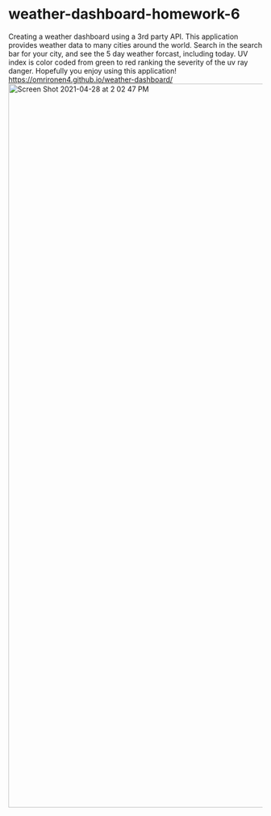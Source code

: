 # weather-dashboard-homework-6
Creating a weather dashboard using a 3rd party API. This application provides weather data to many cities around the world. Search in the search bar for your city, and see the 5 day weather forcast, including today. 
UV index is color coded from green to red ranking the severity of the uv ray danger. 
Hopefully you enjoy using this application!
https://omrironen4.github.io/weather-dashboard/
<img width="1432" alt="Screen Shot 2021-04-28 at 2 02 47 PM" src="https://user-images.githubusercontent.com/72667204/116472266-834ebb80-a82a-11eb-9197-116262f554c0.png">
